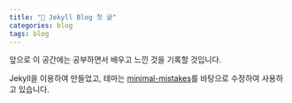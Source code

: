 ```yaml
---
title: "🌼 Jekyll Blog 첫 글"
categories: blog
tags: blog
---
```


앞으로 이 공간에는 공부하면서 배우고 느낀 것을 기록할 것입니다.

Jekyll을 이용하여 만들었고, 테마는 [minimal-mistakes](https://github.com/mmistakes/minimal-mistakes)를 바탕으로 수정하여 사용하고 있습니다.

